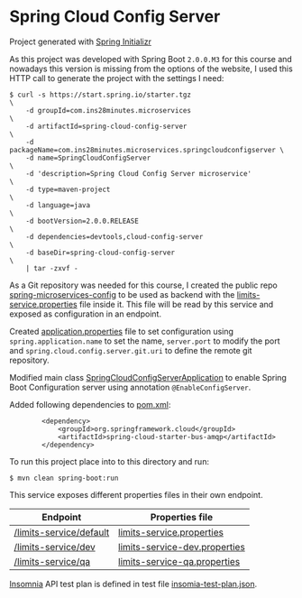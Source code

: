 # Spring Cloud Config Server

Project generated with [Spring Initializr](https://start.spring.io/)

As this project was developed with Spring Boot `2.0.0.M3` for this course and nowadays this version is missing from the options of the
website, I used this HTTP call to generate the project with the settings I need:

```
$ curl -s https://start.spring.io/starter.tgz                             \
    -d groupId=com.ins28minutes.microservices                             \
    -d artifactId=spring-cloud-config-server                              \
    -d packageName=com.ins28minutes.microservices.springcloudconfigserver \
    -d name=SpringCloudConfigServer                                       \
    -d 'description=Spring Cloud Config Server microservice'              \
    -d type=maven-project                                                 \
    -d language=java                                                      \
    -d bootVersion=2.0.0.RELEASE                                          \
    -d dependencies=devtools,cloud-config-server                          \
    -d baseDir=spring-cloud-config-server                                 \
    | tar -zxvf -
```

As a Git repository was needed for this course, I created the public repo [spring-microservices-config](https://gitlab.com/josebamartos-training/spring-microservices-config)
to be used as backend with the [limits-service.properties](https://gitlab.com/josebamartos-training/spring-microservices-config/blob/master/limits-service.properties)
file inside it. This file will be read by this service and exposed as configuration in an endpoint.

Created [application.properties](../limits-service/src/main/resources/application.properties) file to set configuration
using `spring.application.name` to set the name, `server.port` to modify the port and `spring.cloud.config.server.git.uri`
to define the remote git repository. 

Modified main class [SpringCloudConfigServerApplication](src/main/java/com/ins28minutes/microservices/SpringCloudConfigServerApplication.java)
to enable Spring Boot Configuration server using annotation `@EnableConfigServer`.

Added following dependencies to [pom.xml](pom.xml):

```
        <dependency>
            <groupId>org.springframework.cloud</groupId>
            <artifactId>spring-cloud-starter-bus-amqp</artifactId>
        </dependency>
```

To run this project place into to this directory and run:

```
$ mvn clean spring-boot:run
```

This service exposes different properties files in their own endpoint.

| Endpoint                                                                |  Properties file                                                                                                                            |
|-------------------------------------------------------------------------|---------------------------------------------------------------------------------------------------------------------------------------------|
| [/limits-service/default](http://localhost:8888/limits-service/default) | [limits-service.properties](https://gitlab.com/josebamartos-training/spring-microservices-config/blob/master/limits-service.properties)     |
| [/limits-service/dev](http://localhost:8888/limits-service/dev)         | [limits-service-dev.properties](https://gitlab.com/josebamartos-training/spring-microservices-config/blob/master/limits-service.properties) |
| [/limits-service/qa](http://localhost:8888/limits-service/default)      | [limits-service-qa.properties](https://gitlab.com/josebamartos-training/spring-microservices-config/blob/master/limits-service.properties)  |

[Insomnia](https://insomnia.rest/) API test plan is defined in
test file [insomia-test-plan.json](insomia-test-plan.json).